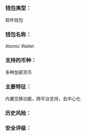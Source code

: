 ### 钱包类型：

软件钱包



### 钱包名称：

Atomic Wallet



### 支持的币种：

多种加密货币



### 主要特征：

内置交换功能，跨平台支持，去中心化







### 历史风险：



### 安全评级：

























































































































































































































































































































